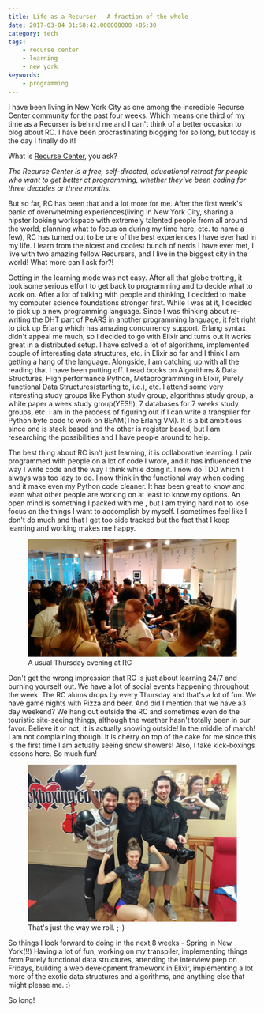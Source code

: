 ```yaml
---
title: Life as a Recurser - A fraction of the whole
date: 2017-03-04 01:58:42.000000000 +05:30
category: tech
tags:
    - recurse center
    - learning
    - new york
keywords:
    - programming
---
```


I have been living in New York City as one among the incredible Recurse Center community for the past four weeks. Which means one third of my time as a Recurser is behind me and I can't think of a better occasion to blog about RC. I have been procrastinating blogging for so long, but today is the day I finally do it!



What is <a href="https://www.recurse.com/">Recurse Center</a>, you ask?



*The Recurse Center is a free, self-directed, educational retreat for
people who want to get better at programming, whether they've been
coding for three decades or three months.*



But so far, RC has been that and a lot more for me. After the first
week's panic of overwhelming experiences(living in New York City,
sharing a hipster looking workspace with extremely talented people from
all around the world,
planning what to focus on during my time here, etc. to name a few),
RC has turned out to be one of the best experiences I have ever had in
my life. I learn from the nicest and coolest bunch of nerds I have ever
met, I live with two amazing fellow Recursers, and I live in the biggest
city in the world! What more can I ask for?!


Getting in the learning mode was not easy. After all that globe
trotting, it took some serious effort to get back to programming and to
decide what to work on. After a lot of talking with people and
thinking, I decided to make my computer science foundations stronger
first. While I was at it, I decided to pick up a new programming
language. Since I was thinking about re-writing the DHT part of PeARS in
another programming language, it felt right to pick up Erlang which has
amazing concurrency support. Erlang syntax didn't appeal me much, so I
decided to go with Elixir and turns out it works great in a distributed
setup. I have solved a lot of algorithms, implemented couple of
interesting data structures, etc. in Elixir so far and I think I am
getting a hang of the language. Alongside, I am catching up with all
the reading that I have been putting off. I read books
on Algorithms & Data Structures, High performance Python, Metaprogramming
in Elixir, Purely functional Data Structures(starting to, i.e.), etc. I
attend some very interesting study groups like Python study group,
algorithms study group, a white paper a week study group(YES!!), 7
databases for 7 weeks study groups, etc. I am in the process of figuring
out if I can write a transpiler for Python byte code to work on BEAM(The
Erlang VM).
It is a bit ambitious since one is stack based and the other is register
based, but I am researching the possibilities and I have people around
to help.


The best thing about RC isn't just learning, it is collaborative
learning. I pair programmed with people on a lot of code I wrote, and it
has influenced the way I write code and the way I think while
doing it. I now do TDD which I always was too lazy to do. I now think in
the functional way when coding and it make even my Python code cleaner.
It has been great to know and learn what other people are working on
at least to know my options. An open mind is something I packed with me
, but I am trying hard not to lose focus on the
things I want to accomplish by myself. I sometimes feel like I don't do
much and that I get too side tracked but the fact that I keep learning
and working makes me happy.

<figure>
    <a href="/img/RC.jpg"><img src="/img/RC.jpg"></a>
    <figcaption>A usual Thursday evening at RC</figcaption>
</figure>

Don't get the wrong impression that RC is just about learning 24/7 and
burning yourself out. We have a lot of social events happening
throughout the week. The RC alums drops by every Thursday and that's a
lot of fun. We have game nights with Pizza and beer. And did I mention
that we have a3 day weekend? We hang out outside the RC and sometimes even do the touristic
site-seeing things, although the weather hasn't
totally been in our favor. Believe it or not, it is actually snowing
outside! In the middle of march! I am not complaining though. It is
cherry on top of the cake for me since this is the first time I am
actually seeing snow showers! Also, I take kick-boxings lessons here. So
much fun!

<figure>
    <img src="/img/kick-boxing.jpg">
    <figcaption>That's just the way we roll. ;-)</figcaption>
</figure>


So things I look forward to doing in the next 8 weeks - Spring in New York(!!)
Having a lot of fun, working on my transpiler, implementing things from Purely functional data
structures, attending the interview prep on Fridays, building a web
development framework in Elixir, implementing a lot more of the exotic data
structures and algorithms, and anything else that might please me. :)


So long!
